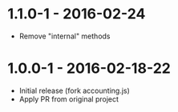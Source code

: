 1.1.0-1 - 2016-02-24
=========
- Remove "internal" methods

1.0.0-1 - 2016-02-18-22
=========
- Initial release (fork accounting.js)
- Apply PR from original project
